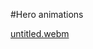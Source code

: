 #Hero animations

[untitled.webm](https://github.com/harsh13exe/practice/assets/139917598/35b7829d-3bf0-4e87-a989-f8db8b175b6f)
